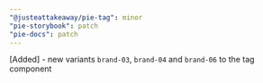 ```yaml
---
"@justeattakeaway/pie-tag": minor
"pie-storybook": patch
"pie-docs": patch
---
```


[Added] - new variants `brand-03`, `brand-04` and `brand-06` to the tag component
